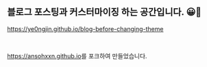 ## 블로그 포스팅과 커스터마이징 하는 공간입니다. 😀💛
<https://ye0ngjin.github.io/blog-before-changing-theme>

<br>

<https://ansohxxn.github.io>를 포크하여 만들었습니다.
